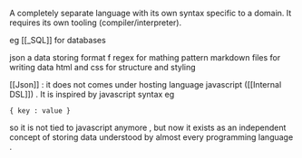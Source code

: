 A completely separate language with its own syntax  specific to a domain. It requires its own tooling (compiler/interpreter).

eg [[_SQL]] for databases

json a data storing format f
regex for mathing pattern
markdown files for writing data
html and css for structure and styling 


[[Json]] : it does not comes under hosting language javascript ([[Internal DSL]]) . It is inspired by javascript syntax eg

```
{ key : value }
```

so it is not tied to javascript anymore , but now it exists as an independent concept of storing data understood by almost every programming language . 
